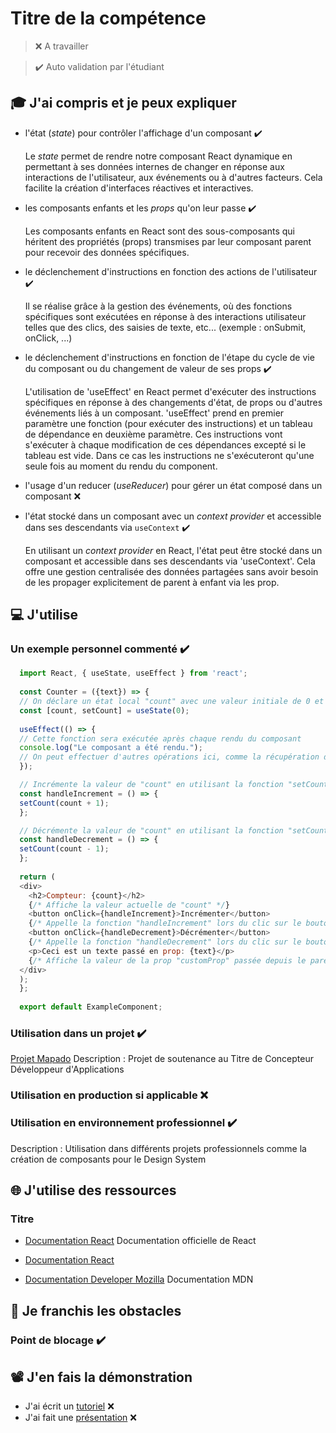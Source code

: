 # Titre de la compétence

> ❌ A travailler

> ✔️ Auto validation par l'étudiant

## 🎓 J'ai compris et je peux expliquer

- l'état (_state_) pour contrôler l'affichage d'un composant ✔️

  Le *state* permet de rendre notre composant React dynamique en permettant à ses données internes de changer en réponse aux interactions de l'utilisateur, aux événements ou à d'autres facteurs. Cela facilite la création d'interfaces réactives et interactives.

- les composants enfants et les _props_ qu'on leur passe ✔️

  Les composants enfants en React sont des sous-composants qui héritent des propriétés (props) transmises par leur composant parent pour recevoir des données spécifiques.

- le déclenchement d'instructions en fonction des actions de l'utilisateur ✔️

  Il se réalise grâce à la gestion des événements, où des fonctions spécifiques sont exécutées en réponse à des interactions utilisateur telles que des clics, des saisies de texte, etc... (exemple : onSubmit, onClick, ...)

- le déclenchement d'instructions en fonction de l'étape du cycle de vie du composant ou du changement de valeur de ses props ✔️

  L'utilisation de 'useEffect' en React permet d'exécuter des instructions spécifiques en réponse à des changements d'état, de props ou d'autres événements liés à un composant. 
'useEffect' prend en premier paramètre une fonction (pour exécuter des instructions) et un tableau de dépendance en deuxième paramètre. Ces instructions vont s'exécuter à chaque modification de ces dépendances excepté si le tableau est vide. Dans ce cas les instructions ne s'exécuteront qu'une seule fois au moment du rendu du component.

- l'usage d'un reducer (_useReducer_) pour gérer un état composé dans un composant ❌

- l'état stocké dans un composant avec un _context provider_ et accessible dans ses descendants via `useContext` ✔️

  En utilisant un *context provider* en React, l'état peut être stocké dans un composant et accessible dans ses descendants via 'useContext'. Cela offre une gestion centralisée des données partagées sans avoir besoin de les propager explicitement de parent à enfant via les prop.

## 💻 J'utilise

### Un exemple personnel commenté ✔️

```javascript
  import React, { useState, useEffect } from 'react';
  
  const Counter = ({text}) => {
  // On déclare un état local "count" avec une valeur initiale de 0 et une fonction "setCount" pour le mettre à jour
  const [count, setCount] = useState(0);
  
  useEffect(() => {
  // Cette fonction sera exécutée après chaque rendu du composant
  console.log("Le composant a été rendu.");
  // On peut effectuer d'autres opérations ici, comme la récupération de données depuis une API, l'abonnement à des événements, ...
  });

  // Incrémente la valeur de "count" en utilisant la fonction "setCount"
  const handleIncrement = () => {
  setCount(count + 1);
  };

  // Décrémente la valeur de "count" en utilisant la fonction "setCount"
  const handleDecrement = () => {
  setCount(count - 1);
  };
  
  return (
  <div>
    <h2>Compteur: {count}</h2>
    {/* Affiche la valeur actuelle de "count" */}
    <button onClick={handleIncrement}>Incrémenter</button>
    {/* Appelle la fonction "handleIncrement" lors du clic sur le bouton */}
    <button onClick={handleDecrement}>Décrémenter</button>
    {/* Appelle la fonction "handleDecrement" lors du clic sur le bouton */}
    <p>Ceci est un texte passé en prop: {text}</p>
    {/* Affiche la valeur de la prop "customProp" passée depuis le parent */}
  </div>
  );
  };
  
  export default ExampleComponent;
```

### Utilisation dans un projet ✔️

[Projet Mapado](https://github.com/WildCodeSchool/2209-wns-adleman-mapado)
Description : Projet de soutenance au Titre de Concepteur Développeur d'Applications

### Utilisation en production si applicable ❌

### Utilisation en environnement professionnel ✔️

Description : Utilisation dans différents projets professionnels comme la création de composants pour le Design System

## 🌐 J'utilise des ressources

### Titre

- [Documentation React](https://fr.legacy.reactjs.org/docs/getting-started.html)
Documentation officielle de React

- [Documentation React](https://react.dev/)

- [Documentation Developer Mozilla](https://developer.mozilla.org/fr/docs/Learn/Tools_and_testing/Client-side_JavaScript_frameworks/React_getting_started)
  Documentation MDN

## 🚧 Je franchis les obstacles

### Point de blocage ✔️

## 📽️ J'en fais la démonstration

- J'ai écrit un [tutoriel]() ❌ 
- J'ai fait une [présentation]() ❌ 
